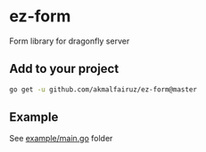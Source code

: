 # ez-form

Form library for dragonfly server

## Add to your project

```bash
go get -u github.com/akmalfairuz/ez-form@master
```

## Example

See [example/main.go](examples/main.go) folder